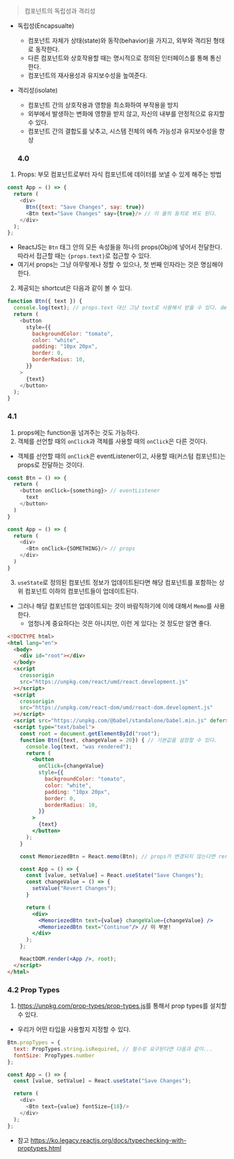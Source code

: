 > 컴포넌트의 독립성과 격리성  
- 독립성(Encapsualte)
  - 컴포넌트 자체가 상태(state)와 동작(behavior)을 가지고, 외부와 격리된 형태로 동작한다.
  - 다른 컴포넌트와 상호작용할 때는 명시적으로 정의된 인터페이스를 통해 통신한다.
  - 컴포넌트의 재사용성과 유지보수성을 높여준다.  
- 격리성(isolate)
  - 컴포넌트 간의 상호작용과 영향을 최소화하여 부작용을 방지  
  - 외부에서 발생하는 변화에 영향을 받지 않고, 자신의 내부를 안정적으로 유지할 수 있다.
  - 컴포넌트 간의 결합도를 낮추고, 시스템 전체의 에측 가능성과 유지보수성을 향상

  ### 4.0
1. Props: 부모 컴포넌트로부터 자식 컴포넌트에 데이터를 보낼 수 있게 해주는 방법  

```js
const App = () => {
  return (
    <div>
      Btn({text: "Save Changes", say: true})
      <Btn text="Save Changes" say={true}/> // 이 둘의 동치로 봐도 된다.
    </div>
  );
};
```
  - ReactJS는 `Btn` 태그 안의 모든 속성들을 하나의 props(Obj)에 넣어서 전달한다. 따라서 접근할 때는 `{props.text}`로 접근할 수 있다.
  - 여기서 props는 그냥 아무렇게나 정할 수 있으나, 첫 번째 인자라는 것은 명심해야 한다.

2. 제공되는 shortcut은 다음과 같이 볼 수 있다.  

```js
function Btn({ text }) {
  console.log(text); // props.text 대신 그냥 text로 사용해서 받을 수 있다. destructing
  return (
    <button
      style={{
        backgroundColor: "tomato",
        color: "white",
        padding: "10px 20px",
        border: 0,
        borderRadius: 10,
      }}
    >
      {text}
    </button>
  );
}
```

### 4.1  
1. props에는 function을 넘겨주는 것도 가능하다.  
2. 객체를 선언할 때의 `onClick`과 객체를 사용할 때의 `onClick`은 다른 것이다.
- 객체를 선언할 때의 `onClick`은 eventListener이고, 사용할 때(커스텀 컴포넌트)는 props로 전달하는 것이다.  

```js
const Btn = () => {
  return (
    <button onClick={something}> // eventListener
      text
    </button>
  )
}

const App = () => {
  return (
    <div>
      <Btn onClick={SOMETHING}/> // props
    </div>
  )
}
```

3. `useState`로 정의된 컴포넌트 정보가 업데이트된다면 해당 컴포넌트를 포함하는 상위 컴포넌트 이하의 컴포넌트들이 업데이트된다.  
- 그러나 해당 컴포넌트만 업데이트되는 것이 바람직하기에 이에 대해서 `Memo`를 사용한다.
  - 엄청나게 중요하다는 것은 아니지만, 이런 게 있다는 것 정도만 알면 좋다.

```html
<!DOCTYPE html>
<html lang="en">
  <body>
    <div id="root"></div>
  </body>
  <script
    crossorigin
    src="https://unpkg.com/react/umd/react.development.js"
  ></script>
  <script
    crossorigin
    src="https://unpkg.com/react-dom/umd/react-dom.development.js"
  ></script>
  <script src="https://unpkg.com/@babel/standalone/babel.min.js" defer></script>
  <script type="text/babel">
    const root = document.getElementById("root");
    function Btn({text, changeValue = 20}) { // 기본값을 설정할 수 있다.
      console.log(text, "was rendered");
      return (
        <button
          onClick={changeValue} 
          style={{
            backgroundColor: "tomato",
            color: "white",
            padding: "10px 20px",
            border: 0,
            borderRadius: 10,
          }}
        >
          {text}
        </button>
      );
    }

    const MemoriezedBtn = React.memo(Btn); // props가 변경되지 않는다면 rerender하지 말아주세요.

    const App = () => {
      const [value, setValue] = React.useState("Save Changes");
      const changeValue = () => {
        setValue("Revert Changes");
      }

      return (
        <div>
          <MemoriezedBtn text={value} changeValue={changeValue} />
          <MemoriezedBtn text="Continue"/> // 이 부분!
        </div>
      );
    };

    ReactDOM.render(<App />, root);
  </script>
</html>

```

### 4.2 Prop Types  
1. <a href="https://unpkg.com/prop-types/prop-types.js">https://unpkg.com/prop-types/prop-types.js</a>를 통해서 prop types를 설치할 수 있다.  
- 우리가 어떤 타입을 사용할지 지정할 수 있다.  

```js
Btn.propTypes = {
  text: PropTypes.string.isRequired, // 필수로 요구된다면 다음과 같이...
  fontSize: PropTypes.number 
};

const App = () => {
  const [value, setValue] = React.useState("Save Changes");

  return (
    <div>
      <Btn text={value} fontSize={18}/>
    </div>
  );
};
```

- 참고 <a href="https://ko.legacy.reactjs.org/docs/typechecking-with-proptypes.html">https://ko.legacy.reactjs.org/docs/typechecking-with-proptypes.html</a>